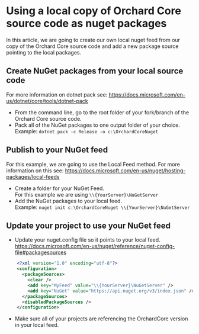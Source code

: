 # Using a local copy of Orchard Core source code as nuget packages

In this article, we are going to create our own local nuget feed from our copy of the Orchard Core source code and add a new package source pointing to the local packages.  

## Create NuGet packages from your local source code

For more information on dotnet pack see: <https://docs.microsoft.com/en-us/dotnet/core/tools/dotnet-pack>

- From the command line, go to the root folder of your fork/branch of the Orchard Core source code.
- Pack all of the NuGet packages to one output folder of your choice.  
Example: `dotnet pack -c Release -o c:\OrchardCoreNuget`

## Publish to your NuGet feed

For this example, we are going to use the Local Feed method.  For more information on this see: <https://docs.microsoft.com/en-us/nuget/hosting-packages/local-feeds>

- Create a folder for your NuGet Feed.  
For this example we are using `\\{YourServer}\NuGetServer`
- Add the NuGet packages to your local feed.  
Example: `nuget init c:\OrchardCoreNuget \\{YourServer}\NuGetServer`

## Update your project to use your NuGet feed

- Update your nuget.config file so it points to your local feed.  
<https://docs.microsoft.com/en-us/nuget/reference/nuget-config-file#packagesources>

```xml
    <?xml version="1.0" encoding="utf-8"?>
    <configuration>
      <packageSources>
        <clear />
        <add key="MyFeed" value="\\{YourServer}\NuGetServer" />
        <add key="NuGet" value="https://api.nuget.org/v3/index.json" />
      </packageSources>
      <disabledPackageSources />
    </configuration>
```

- Make sure all of your projects are referencing the OrchardCore version in your local feed.
